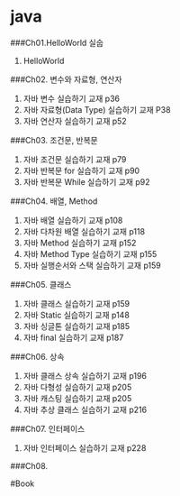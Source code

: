 # java

###Ch01.HelloWorld 실숩
1. HelloWorld

###Ch02. 변수와 자료형, 연산자
1. 자바 변수 실습하기 교재 p36
2. 자바 자료형(Data Type) 실습하기 교재 P38
3. 자바 연산자 실습하기 교재 p52

###Ch03. 조건문, 반복문
1. 자바 조건문 실습하기 교재 p79
2. 자바 반복문 for 실습하기 교재 p90
3. 자바 반복문 While 실습하기 교재 p92

###Ch04. 배열, Method
1. 자바 배열 실습하기 교재 p108
2. 자바 다차원 배열 실습하기 교재 p118
3. 자바 Method 실습하기 교재 p152
4. 자바 Method Type 실습하기 교재 p155
5. 자바 실행순서와 스택 실습하기 교재 p159

###Ch05. 클래스
1. 자바 클래스 실습하기 교재 p159 
2. 자바 Static 실습하기 교재 p148 
3. 자바 싱글톤 실습하기 교재 p185
4. 자바 final 실습하기 교재 p187

###Ch06. 상속
1. 자바 클래스 상속 실습하기 교재 p196
2. 자바 다형성 실습하기 교재 p205 
3. 자바 캐스팅 실습하기 교재 p205
4. 자바 추상 클래스 실습하기 교재 p216

###Ch07. 인터페이스
1. 자바 인터페이스 실습하기 교재 p228

###Ch08. 




#Book